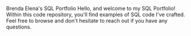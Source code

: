 Brenda Elena's SQL Portfolio
Hello, and welcome to my SQL Portfolio! Within this code repository, you'll find examples of SQL code I've crafted. Feel free to browse and don't hesitate to reach out if you have any questions.
